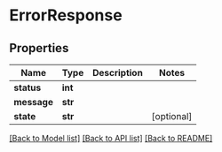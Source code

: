 # ErrorResponse

## Properties
Name | Type | Description | Notes
------------ | ------------- | ------------- | -------------
**status** | **int** |  | 
**message** | **str** |  | 
**state** | **str** |  | [optional] 

[[Back to Model list]](../README.md#documentation-for-models) [[Back to API list]](../README.md#documentation-for-api-endpoints) [[Back to README]](../README.md)



